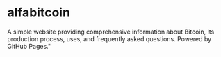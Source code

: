 # alfabitcoin
A simple website providing comprehensive information about Bitcoin, its production process, uses, and frequently asked questions. Powered by GitHub Pages."
